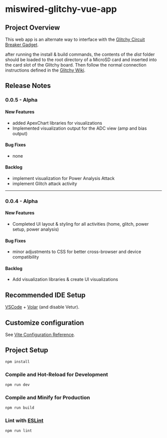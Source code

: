 # miswired-glitchy-vue-app

## Project Overview
This web app is an alternate way to interface with the [Glitchy Circuit Breaker Gadget](https://github.com/miswired/glitchy).

after running the install & build commands, the contents of the *dist* folder should be loaded to the root directory of a MicroSD card and inserted into the card slot of the Glitchy board. Then follow the normal connection instructions defined in the [Glitchy Wiki](https://github.com/miswired/glitchy/wiki/Guide-%E2%80%90-Quick-Start).

## Release Notes
### 0.0.5 - Alpha
#### New Features
* added ApexChart libraries for visualizations
* Implemented visualization output for the ADC view (amp and bias output)

#### Bug Fixes
* none

#### Backlog
* implement visualization for Power Analysis Attack
* implement Glitch attack activity
-------
### 0.0.4 - Alpha
#### New Features
* Completed UI layout & styling for all activities (home, glitch, power setup, power analysis)

#### Bug Fixes
* minor adjustments to CSS for better cross-browser and device compatibility

#### Backlog

* Add visualization libraries & create UI visualizations

## Recommended IDE Setup

[VSCode](https://code.visualstudio.com/) + [Volar](https://marketplace.visualstudio.com/items?itemName=Vue.volar) (and disable Vetur).

## Customize configuration

See [Vite Configuration Reference](https://vitejs.dev/config/).

## Project Setup

```sh
npm install
```

### Compile and Hot-Reload for Development

```sh
npm run dev
```

### Compile and Minify for Production

```sh
npm run build
```

### Lint with [ESLint](https://eslint.org/)

```sh
npm run lint
```
